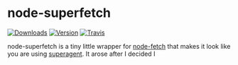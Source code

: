 # node-superfetch
[![Downloads](https://img.shields.io/npm/dt/node-superfetch.svg?maxAge=3600)](https://www.npmjs.com/package/node-superfetch)
[![Version](https://img.shields.io/npm/v/node-superfetch.svg?maxAge=3600)](https://www.npmjs.com/package/node-superfetch)
[![Travis](https://api.travis-ci.org/dragonfire535/node-superfetch.svg?branch=master)](https://travis-ci.org/dragonfire535/node-superfetch)

node-superfetch is a tiny little wrapper for
[node-fetch](https://www.npmjs.com/package/node-fetch) that makes it look like
you are using [superagent](https://www.npmjs.com/package/superagent). It arose
after I decided I